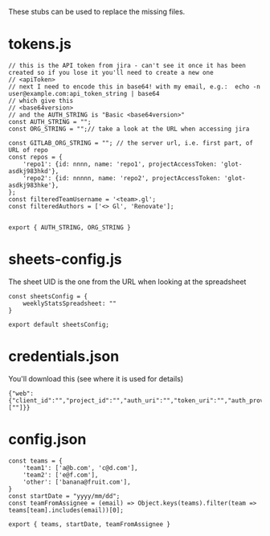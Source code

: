 These stubs can be used to replace the missing files.

# tokens.js
```
// this is the API token from jira - can't see it once it has been created so if you lose it you'll need to create a new one
// <apiToken>
// next I need to encode this in base64! with my email, e.g.:  echo -n user@example.com:api_token_string | base64
// which give this
// <base64version>
// and the AUTH_STRING is "Basic <base64version>"
const AUTH_STRING = "";
const ORG_STRING = "";// take a look at the URL when accessing jira

const GITLAB_ORG_STRING = ""; // the server url, i.e. first part, of URL of repo
const repos = {
    'repo1': {id: nnnn, name: 'repo1', projectAccessToken: 'glot-asdkj983hkd'},
    'repo2': {id: nnnnn, name: 'repo2', projectAccessToken: 'glot-asdkj983hke'},
};
const filteredTeamUsername = '<team>.gl';
const filteredAuthors = ['<> Gl', 'Renovate'];


export { AUTH_STRING, ORG_STRING }
```

# sheets-config.js
The sheet UID is the one from the URL when looking at the spreadsheet
```
const sheetsConfig = {
    weeklyStatsSpreadsheet: ""
}

export default sheetsConfig;
```

# credentials.json
You'll download this (see where it is used for details)
```
{"web":{"client_id":"","project_id":"","auth_uri":"","token_uri":"","auth_provider_x509_cert_url":"","client_secret":"","redirect_uris":[""]}}
```
# config.json
```
const teams = {
    'team1': ['a@b.com', 'c@d.com'],
    'team2': ['e@f.com'],
    'other': ['banana@fruit.com'],
}
const startDate = "yyyy/mm/dd";
const teamFromAssignee = (email) => Object.keys(teams).filter(team => teams[team].includes(email))[0];

export { teams, startDate, teamFromAssignee }
```
